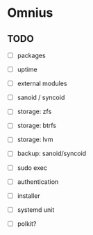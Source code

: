 #  Omnius

## TODO

- [ ] packages
- [ ] uptime
- [ ] external modules
- [ ] sanoid / syncoid
- [ ] storage: zfs
- [ ] storage: btrfs
- [ ] storage: lvm

- [ ] backup: sanoid/syncoid
- [ ] sudo exec
- [ ] authentication
- [ ] installer
- [ ] systemd unit
- [ ] polkit?




